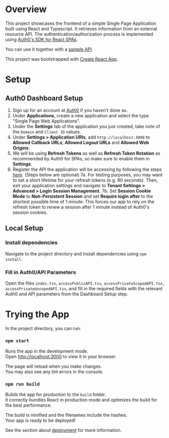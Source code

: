 # Overview

This project showcases the frontend of a simple Single Page Application built using React and Typescript. It retrieves information from an external resource API. The authentication/authorization process is implemented using [Auth0's SDK for React SPAs](https://www.npmjs.com/package/@auth0/auth0-react).

You can use it together with a [sample API](https://github.com/lyuting47/auth0-express-sampleAPI).

This project was bootstrapped with [Create React App](https://github.com/facebook/create-react-app).

# Setup

## Auth0 Dashboard Setup

1.  Sign up for an account at [Auth0](https://auth0.com/signup?place=header&type=button&text=sign%20up) if you haven't done so.
2.  Under **Applications**, create a new application and select the type "Single Page Web Applications".
3.  Under the **Settings** tab of the application you just created, take note of the `Domain` and `Client ID` values.
4.  Under **Settings > Application URIs**, add `http://localhost:3000` to **Allowed Callback URLs**, **Allowed Logout URLs** and **Allowed Web Origins**.
5.  We will be using **Refresh Tokens** as well as **Refresh Token Rotation** as recommended by Auth0 for SPAs, so make sure to enable them in **Settings**.
6.  Register the API the application will be accessing by following the steps [here](https://github.com/facebook/create-react-app).
(Steps below are optional)
7a. For testing purposes, you may want to set a short lifetime for your refresh tokens (e.g. 90 seconds). Then, exit your application settings and navigate to **Tenant Settings > Advanced > Login Session Management**.
7b. Set **Session Cookie Mode** to **Non-Persistent Session** and set **Require login after** to the shortest possible time of 1 minute. This forces our app to rely on the refresh token to renew a session after 1 minute instead of Auth0's session cookies.

## Local Setup

### Install dependencies

Navigate to the project directory and install dependencies using `npm install`.

### Fill in Auth0/API Parameters

Open the files `index.tsx`, `accessPublicAPI.tsx`, `accessPrivateScopedAPI.tsx`, `accessPrivateUncopedAPI.tsx`, and fill in the required fields with the relevant Auth0 and API parameters from the Dashboard Setup step.

# Trying the App

In the project directory, you can run:

### `npm start`

Runs the app in the development mode.\
Open [http://localhost:3000](http://localhost:3000) to view it in your browser.

The page will reload when you make changes.\
You may also see any lint errors in the console.

### `npm run build`

Builds the app for production to the `build` folder.\
It correctly bundles React in production mode and optimizes the build for the best performance.

The build is minified and the filenames include the hashes.\
Your app is ready to be deployed!

See the section about [deployment](https://facebook.github.io/create-react-app/docs/deployment) for more information.

